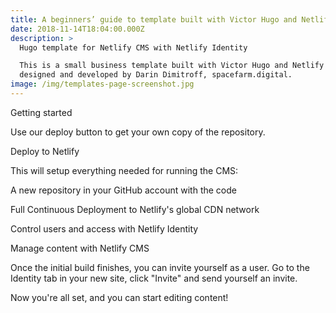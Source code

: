 ```yaml
---
title: A beginners’ guide to template built with Victor Hugo and Netlify CMS
date: 2018-11-14T18:04:00.000Z
description: >
  Hugo template for Netlify CMS with Netlify Identity

  This is a small business template built with Victor Hugo and Netlify CMS,
  designed and developed by Darin Dimitroff, spacefarm.digital.
image: /img/templates-page-screenshot.jpg
---
```

Getting started

Use our deploy button to get your own copy of the repository.

Deploy to Netlify

This will setup everything needed for running the CMS:

A new repository in your GitHub account with the code

Full Continuous Deployment to Netlify's global CDN network

Control users and access with Netlify Identity

Manage content with Netlify CMS

Once the initial build finishes, you can invite yourself as a user. Go to the Identity tab in your new site, click "Invite" and send yourself an invite.

Now you're all set, and you can start editing content!
